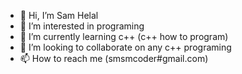 - 👋 Hi, I’m Sam Helal
- 👀 I’m interested in programing
- 🌱 I’m currently learning c++ (c++ how to program)
- 💞️ I’m looking to collaborate on any c++ programing
- 📫 How to reach me (smsmcoder#gmail.com)

<!---
samhelal/samhelal is a ✨ special ✨ repository because its `README.md` (this file) appears on your GitHub profile.
You can click the Preview link to take a look at your changes.
--->
